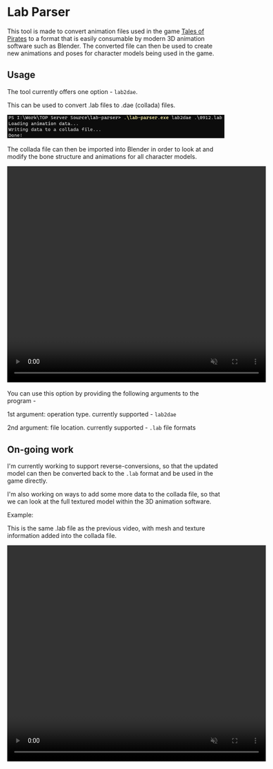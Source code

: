 # Lab Parser

This tool is made to convert animation files used in the game [Tales of Pirates](https://en.wikipedia.org/wiki/Tales_of_Pirates) to a format that is easily consumable by modern 3D animation software such as Blender. The converted file can then be used to create new animations and poses for character models being used in the game.

## Usage

The tool currently offers one option - `lab2dae`. 

This can be used to convert .lab files to .dae (collada) files.

![Usage](static/usage.png)

The collada file can then be imported into Blender in order to look at and modify the bone structure and animations for all character models.

<video width="600" height="500" autoplay looped muted>
  <source src="static/blender.mp4" >
</video>

You can use this option by providing the following arguments to the program -

1st argument: operation type. currently supported - `lab2dae`

2nd argument: file location. currently supported - `.lab` file formats


## On-going work

I'm currently working to support reverse-conversions, so that the updated model can then be converted back to the `.lab` format and be used in the game directly.

I'm also working on ways to add some more data to the collada file, so that we can look at the full textured model within the 3D animation software.

Example: 

This is the same .lab file as the previous video, with mesh and texture information added into the collada file.

<video width="600" height="500" autoplay looped muted>
  <source src="static/textured.mp4" >
</video>